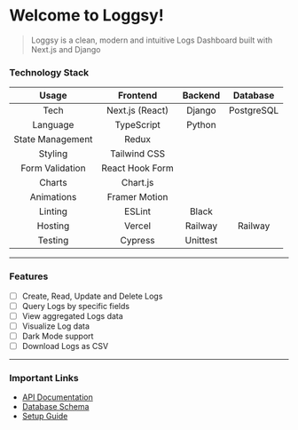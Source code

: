 # Welcome to Loggsy!

> Loggsy is a clean, modern and intuitive Logs Dashboard built with Next.js and Django

### Technology Stack

| Usage | Frontend | Backend | Database |
| :---: | :---: | :---: | :---: |
| Tech | Next.js (React) | Django | PostgreSQL |
| Language | TypeScript | Python |  |
| State Management | Redux |  |  |
| Styling | Tailwind CSS |  |  |
| Form Validation | React Hook Form |  |  |
| Charts | Chart.js |  |  |
| Animations | Framer Motion |  |  |
| Linting | ESLint | Black |  |
| Hosting | Vercel | Railway | Railway |
| Testing | Cypress | Unittest |  |

---

### Features

- [ ] Create, Read, Update and Delete Logs
- [ ] Query Logs by specific fields
- [ ] View aggregated Logs data
- [ ] Visualize Log data
- [ ] Dark Mode support
- [ ] Download Logs as CSV

---

### Important Links

- [API Documentation](./readme/API.md)
- [Database Schema](./readme/SCHEMA.md)
- [Setup Guide](./readme/SETUP.md)
